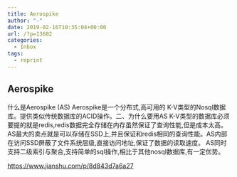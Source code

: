 ```yaml
---
title: Aerospike
author: "-"
date: 2019-02-16T10:35:04+00:00
url: /?p=13602
categories:
  - Inbox
tags:
  - reprint
---
```

## Aerospike
什么是Aerospike (AS)         Aerospike是一个分布式,高可用的 K-V类型的Nosql数据库。提供类似传统数据库的ACID操作。二、为什么要用AS          K-V类型的数据库必须要提的就是redis,redis数据完全存储在内存虽然保证了查询性能,但是成本太高。AS最大的卖点就是可以存储在SSD上,并且保证和redis相同的查询性能。AS内部在访问SSD屏蔽了文件系统层级,直接访问地址,保证了数据的读取速度。 AS同时支持二级索引与聚合,支持简单的sql操作,相比于其他nosql数据库,有一定优势。

https://www.jianshu.com/p/8d843d7a6a27